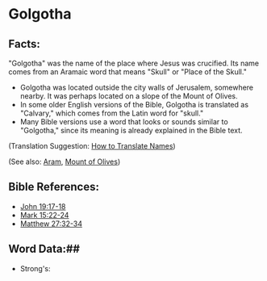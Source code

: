 # Golgotha #

## Facts: ##

 "Golgotha" was the name of the place where Jesus was crucified. Its name comes from an Aramaic word that means "Skull" or "Place of the Skull."

* Golgotha was located outside the city walls of Jerusalem, somewhere nearby. It was perhaps located on a slope of the Mount of Olives.
* In some older English versions of the Bible, Golgotha is translated as "Calvary," which comes from the Latin word for "skull." 
* Many Bible versions use a word that looks or sounds similar to "Golgotha," since its meaning is already explained in the Bible text. 

(Translation Suggestion: [How to Translate Names](rc://en/ta/man/translate/translate-names))

(See also: [Aram](../other/aram.md), [Mount of Olives](../other/mountofolives.md))

## Bible References: ##

* [John 19:17-18](rc://en/tn/help/jhn/19/17)
* [Mark 15:22-24](rc://en/tn/help/mrk/15/22)
* [Matthew 27:32-34](rc://en/tn/help/mat/27/32)

## Word Data:##

* Strong's: 

